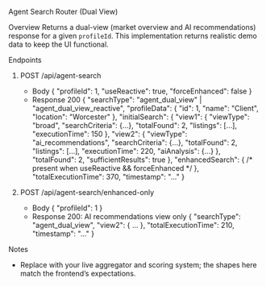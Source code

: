 Agent Search Router (Dual View)

Overview
Returns a dual-view (market overview and AI recommendations) response for a given `profileId`. This implementation returns realistic demo data to keep the UI functional.

Endpoints
1) POST /api/agent-search
   - Body
     { "profileId": 1, "useReactive": true, "forceEnhanced": false }
   - Response 200
     {
       "searchType": "agent_dual_view" | "agent_dual_view_reactive",
       "profileData": { "id": 1, "name": "Client", "location": "Worcester" },
       "initialSearch": {
         "view1": { "viewType": "broad", "searchCriteria": {...}, "totalFound": 2, "listings": [...], "executionTime": 150 },
         "view2": { "viewType": "ai_recommendations", "searchCriteria": {...}, "totalFound": 2, "listings": [...], "executionTime": 220, "aiAnalysis": {...} },
         "totalFound": 2, "sufficientResults": true
       },
       "enhancedSearch": { /* present when useReactive && forceEnhanced */ },
       "totalExecutionTime": 370,
       "timestamp": "..."
     }

2) POST /api/agent-search/enhanced-only
   - Body
     { "profileId": 1 }
   - Response 200: AI recommendations view only
     {
       "searchType": "agent_dual_view",
       "view2": { ... },
       "totalExecutionTime": 210,
       "timestamp": "..."
     }

Notes
- Replace with your live aggregator and scoring system; the shapes here match the frontend’s expectations.

